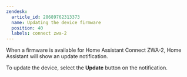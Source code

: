 ```yaml
---
zendesk:
  article_id: 28689762313373
  name: Updating the device firmware
  position: 40
  labels: connect zwa-2
---
```


When a firmware is available for Home Assistant Connect ZWA-2, Home Assistant will show an update notification.

To update the device, select the **Update** button on the notification.
